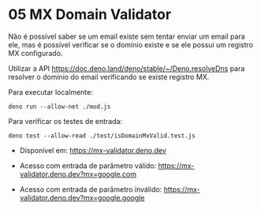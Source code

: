 # 05 MX Domain Validator

Não é possível saber se um email existe sem tentar enviar um email para ele, mas é possível verificar se o domínio existe e se ele possui um registro MX configurado.

Utilizar a API https://doc.deno.land/deno/stable/~/Deno.resolveDns para resolver o dominio do email verificando se existe registro MX.

Para executar localmente:
```
deno run --allow-net ./mod.js
```

Para verificar os testes de entrada:
```
deno test --allow-read ./test/isDomainMxValid.test.js
```

* Disponível em: https://mx-validator.deno.dev

* Acesso com entrada de parâmetro válido: https://mx-validator.deno.dev?mx=google.com
* Acesso com entrada de parâmetro inválido: https://mx-validator.deno.dev?mx=google.google
